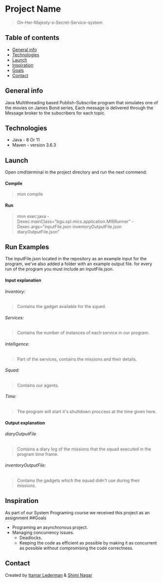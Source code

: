 # Project Name
> On-Her-Majesty-s-Secret-Service-system

## Table of contents
* [General info](#general-info)
* [Technologies](#technologies)
* [Launch](#Launch)
* [Inspiration](#inspiration)
* [Goals](#Goals)
* [Contact](#contact)

## General info
Java Multithreading  based Publish-Subscribe program that simulates one of the movies on James Bond series,
Each message is delivered through the Message broker to the subscribers for each topic.



## Technologies
* Java - 8 Or 11
* Maven - version 3.6.3

## Launch
Open cmd\terminal in the project directory and run the next commend:</br>
#### Compile
> mvn compile </br>
#### Run
> mvn exec:java -Dexec.mainClass="bgu.spl.mics.application.MI6Runner" -Dexec.args="inputFile.json inventoryOutputFile.json diaryOutputFile.json"

## Run Examples
The inputFile.json located in the repository as an example input for the program, we've also added a folder with an example output file.
for every run of the program you must include an inputFile.json.

#### Input explanation
###### Inventory:
> Contains the gadget available for the squed.
###### Services:
> Contains the number of instances of each service in our program.
###### Intelligence:
> Part of the services, contains the missions and their details.
###### Squad:
> Contains our agents.
###### Time:
> The program will start it's shuttdown proccess at the time given here.

#### Output explanation
###### diaryOutputFile
> Contains a diary log of the missions that the squad executed in the program time frame.
###### inventoryOutputFile:
> Contains the gadgets which the squad didn't use during their missions.

## Inspiration
As part of our System Programing course we received this project as an assignment
##Goals
* Programing an asynchronous project.
* Managing concurrency issues.
	* Deadlocks.
	* Keeping the code as efficient as possible by making it as concurrent as possible without compromising the code correctness.
 

## Contact
Created by [Itamar Lederman](https://github.com/Itamarled/) & [Shimi Nagar](https://github.com/Shimonna394)